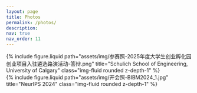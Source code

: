 ```yaml
---
layout: page
title: Photos
permalink: /photos/
description: 
nav: true
nav_order: 11
---
```


 
 <div class="row align-items-center">
    <div class="col-sm mt-2 mt-md-0">
        {% include figure.liquid path="assets/img/参赛照-2025年度大学生创业孵化园创业项目入驻遴选路演活动-答辩.png" title="Schulich School of Engineering, University of Calgary" class="img-fluid rounded z-depth-1" %}
    </div>
    <div class="col-sm mt-2 mt-md-0">
        {% include figure.liquid path="assets/img/开会照-BIBM2024_1.jpg" title="NeurIPS 2024" class="img-fluid rounded z-depth-1" %}
    </div>
</div>
